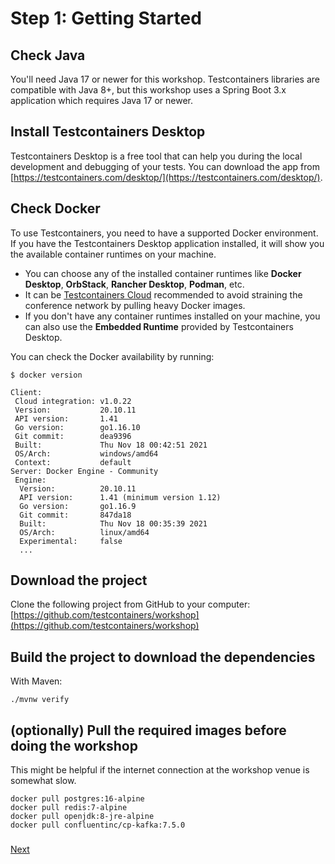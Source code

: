 # Step 1: Getting Started

## Check Java
You'll need Java 17 or newer for this workshop. 
Testcontainers libraries are compatible with Java 8+, but this workshop uses a Spring Boot 3.x application which requires Java 17 or newer.

## Install Testcontainers Desktop
Testcontainers Desktop is a free tool that can help you during the local development and debugging of your tests.
You can download the app from [https://testcontainers.com/desktop/](https://testcontainers.com/desktop/).

## Check Docker

To use Testcontainers, you need to have a supported Docker environment.
If you have the Testcontainers Desktop application installed, it will show you the available container runtimes on your machine.

* You can choose any of the installed container runtimes like **Docker Desktop**, **OrbStack**, **Rancher Desktop**, **Podman**, etc.
* It can be [Testcontainers Cloud](https://testcontainers.com/cloud) recommended to avoid straining the conference network by pulling heavy Docker images. 
* If you don't have any container runtimes installed on your machine, you can also use the **Embedded Runtime** provided by Testcontainers Desktop.

You can check the Docker availability by running: 
```text
$ docker version

Client:
 Cloud integration: v1.0.22
 Version:           20.10.11
 API version:       1.41
 Go version:        go1.16.10
 Git commit:        dea9396
 Built:             Thu Nov 18 00:42:51 2021
 OS/Arch:           windows/amd64
 Context:           default
Server: Docker Engine - Community
 Engine:
  Version:          20.10.11
  API version:      1.41 (minimum version 1.12)
  Go version:       go1.16.9
  Git commit:       847da18
  Built:            Thu Nov 18 00:35:39 2021
  OS/Arch:          linux/amd64
  Experimental:     false
  ...
```

## Download the project

Clone the following project from GitHub to your computer:  
[https://github.com/testcontainers/workshop](https://github.com/testcontainers/workshop)

## Build the project to download the dependencies

With Maven:
```text
./mvnw verify
```

## \(optionally\) Pull the required images before doing the workshop

This might be helpful if the internet connection at the workshop venue is somewhat slow.

```text
docker pull postgres:16-alpine
docker pull redis:7-alpine
docker pull openjdk:8-jre-alpine
docker pull confluentinc/cp-kafka:7.5.0
```

### 
[Next](step-2-exploring-the-app.md)


